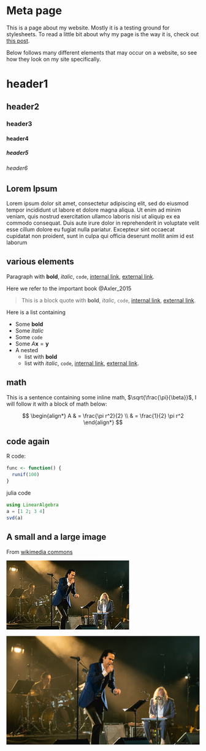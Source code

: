 # Meta page
This is a page about my website. Mostly it is a testing ground for stylesheets.
To read a little bit about why my page is the way it is, check out [this
post](/notes/202312131102.html).

Below follows many different elements that may occur on a website, so see how
they look on my site specifically. 

# header1
## header2
### header3
#### header4
##### header5
###### header6

## Lorem Ipsum
Lorem ipsum dolor sit amet, consectetur adipiscing elit, sed do eiusmod tempor incididunt ut labore et dolore magna aliqua. Ut enim ad minim veniam, quis nostrud exercitation ullamco laboris nisi ut aliquip ex ea commodo consequat. Duis aute irure dolor in reprehenderit in voluptate velit esse cillum dolore eu fugiat nulla pariatur. Excepteur sint occaecat cupidatat non proident, sunt in culpa qui officia deserunt mollit anim id est laborum

## various elements
Paragraph with **bold**, _italic_, `code`, [internal link](/meta/), [external link](https://github.com).

Here we refer to the important book @Axler_2015

> This is a block quote with **bold**, _italic_, `code`, 
> [internal link](/meta/), [external link](https://github.com).

Here is a list containing

* Some **bold**
* Some _italic_
* Some `code`
* Some $A\mathbf x = \mathbf y$
* A nested
    * list with **bold**
    * list with _italic_, `code`, [internal link](meta/), 
      [external link](github.com).

## math
This is a sentence containing some inline math, $\sqrt{\frac{\pi}{\beta}}$, I
will follow it with a block of math below: 

$$
\begin{align*}
A & = \frac{\pi r^2}{2} \\
 & = \frac{1}{2} \pi r^2
\end{align*}
$$

## code again
R code:
```r
func <- function() {
  runif(100)
}
```

julia code
```julia
using LinearAlgebra
a = [1 2; 3 4]
svd(a)
```

## A small and a large image
From [wikimedia commons](https://commons.wikimedia.org/wiki/File:NickCaveCroydon040921_%282_of_41%29_%2851427855295%29.jpg)

![](test_small.jpg)

![](test.jpg)
